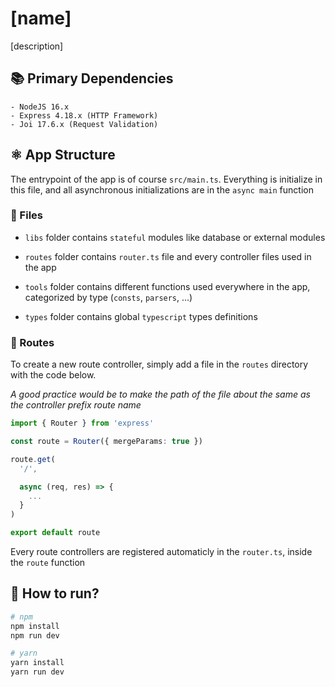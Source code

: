 # [name]

[description]

## 📚 Primary Dependencies

```
- NodeJS 16.x
- Express 4.18.x (HTTP Framework)
- Joi 17.6.x (Request Validation)
```

## ⚛️ App Structure

The entrypoint of the app is of course `src/main.ts`. Everything is initialize in this file, and all asynchronous initializations are in the `async main` function

### 📁 Files

- `libs` folder contains `stateful` modules like database or external modules

- `routes` folder contains `router.ts` file and every controller files used in the app

- `tools` folder contains different functions used everywhere in the app, categorized by type (`consts`, `parsers`, ...)

- `types` folder contains global `typescript` types definitions

### 🚏 Routes

To create a new route controller, simply add a file in the `routes` directory with the code below.

_A good practice would be to make the path of the file about the same as the controller prefix route name_

```ts
import { Router } from 'express'

const route = Router({ mergeParams: true })

route.get(
  '/',

  async (req, res) => {
    ...
  }
)

export default route

```

Every route controllers are registered automaticly in the `router.ts`, inside the `route` function

## 🚀 How to run?

```sh
# npm
npm install
npm run dev

# yarn
yarn install
yarn run dev
```
